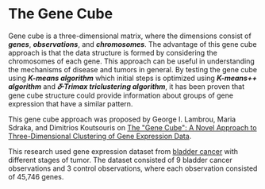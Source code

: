 # The Gene Cube

Gene cube is a three-dimensional matrix, where the dimensions consist of ***genes***, ***observations***, and ***chromosomes***. The advantage of this gene cube approach is that the data structure is formed by considering the chromosomes of each gene. This approach can be useful in understanding the mechanisms of disease and tumors in general. By testing the gene cube using ***K-means algorithm*** which initial steps is optimized using ***K-means++ algorithm*** and ***𝛿-Trimax triclustering algorithm***, it has been proven that gene cube structure could provide information about groups of gene expression that have a similar pattern. <br>

This gene cube approach was proposed by George I. Lambrou, Maria Sdraka, and Dimitrios Koutsouris on [The "Gene Cube": A Novel Approach to Three-Dimensional Clustering of Gene Expression Data](https://www.eurekaselect.com/169062/article). <br>

This research used gene expression dataset from [bladder cancer](https://www.ncbi.nlm.nih.gov/geo/query/acc.cgi?acc=GSE7476) with different stages of tumor. The dataset consisted of 9 bladder cancer observations and 3 control observations, where each observation consisted of 45,746 genes. <br>
